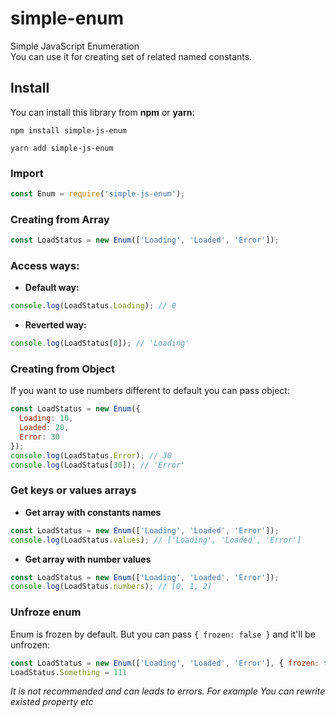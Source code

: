 # simple-enum
Simple JavaScript Enumeration<br>
You can use it for creating set of related named constants.

## Install
You can install this library from **npm** or **yarn**:
```
npm install simple-js-enum
```
```
yarn add simple-js-enum
```

### Import
```js
const Enum = require('simple-js-enum');
```

### Creating from Array
```js
const LoadStatus = new Enum(['Loading', 'Loaded', 'Error']);
```
### Access ways:
* **Default way:**
```js
console.log(LoadStatus.Loading); // 0
```
* **Reverted way:**
```js
console.log(LoadStatus[0]); // 'Loading'
```

### Creating from Object
If you want to use numbers different to default you can pass object:
```js
const LoadStatus = new Enum({
  Loading: 10,
  Loaded: 20,
  Error: 30
});
console.log(LoadStatus.Error); // 30
console.log(LoadStatus[30]); // 'Error'
```

### Get keys or values arrays
* **Get array with constants names**
```js
const LoadStatus = new Enum(['Loading', 'Loaded', 'Error']);
console.log(LoadStatus.values); // ['Loading', 'Loaded', 'Error']
```
* **Get array with number values**
```js
const LoadStatus = new Enum(['Loading', 'Loaded', 'Error']);
console.log(LoadStatus.numbers); // [0, 1, 2]
```

### Unfroze enum
Enum is frozen by default. But you can pass `{ frozen: false }` and it'll be unfrozen:
```js
const LoadStatus = new Enum(['Loading', 'Loaded', 'Error'], { frozen: false });
LoadStatus.Something = 111
```
*It is not recommended and can leads to errors. For example You can rewrite existed property etc*
